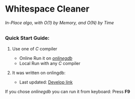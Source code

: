 # Whitespace Cleaner
###### In-Place algo, with O(1) by Memory, and O(N) by Time

### Quick Start Guide:

1. Use one of *C* compiler
    * Online Run it on [*onlinegdb*](https://www.onlinegdb.com/online_c_compiler)
    * Local Run with any *C* compiler

2. It was written on onlingdb:
    * Last updated: [Develop link](https://www.onlinegdb.com/Zg6zPySCq)

If you chose *onlinegdb* you can run it from keyboard: Press **F9**
